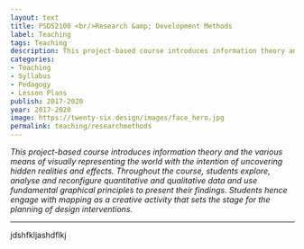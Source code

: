 ```yaml
---
layout: text
title: PSDS2100 <br/>Research &amp; Development Methods
label: Teaching
tags: Teaching
description: This project-based course introduces information theory and the various means of visually representing the world with the intention of uncovering hidden realities and effects. Throughout the course, students explore, analyse and reconfigure quantitative and qualitative data and use fundamental graphical principles to present their findings. Students hence engage with mapping as a creative activity that sets the stage for the planning of design interventions.
categories:
- Teaching
- Syllabus
- Pedagogy
- Lesson Plans
publish: 2017-2020
year: 2017-2020
image: https://twenty-six.design/images/face_hero.jpg
permalink: teaching/researchmethods
---
```


<p><i>This project-based course introduces information theory and the various means of visually representing the world with the intention of uncovering hidden realities and effects. Throughout the course, students explore, analyse and reconfigure quantitative and qualitative data and use fundamental graphical principles to present their findings. Students hence engage with mapping as a creative activity that sets the stage for the planning of design interventions.</i></p>

***

<p>jdshfkljashdflkj</p>